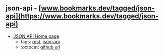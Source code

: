 json-api - [www.bookmarks.dev/tagged/json-api](https://www.bookmarks.dev/tagged/json-api)
---
* [JSON:API Home page](https://jsonapi.org/)
    * tags: [rest](../tags/rest.md), [json-api](../tags/json-api.md)
    * :octocat: [github url](https://github.com/json-api/json-api)
